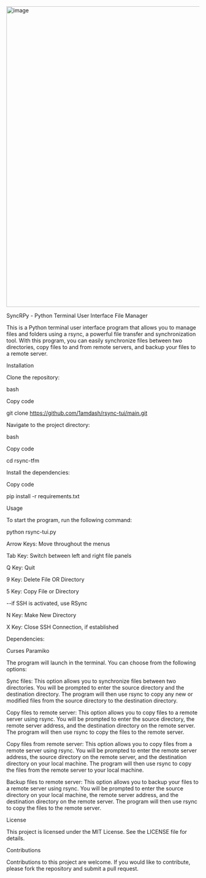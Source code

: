 <img width="784" alt="image" src="https://user-images.githubusercontent.com/79387780/233872359-97f2235d-e21e-4932-a63d-1c1a15f25ea1.png">

SyncRPy - Python Terminal User Interface File Manager

This is a Python terminal user interface program that allows you to manage files and folders using a rsync, a powerful file transfer and synchronization tool. With this program, you can easily synchronize files between two directories, copy files to and from remote servers, and backup your files to a remote server.

Installation

Clone the repository:

bash

Copy code

git clone https://github.com/1amdash/rsync-tui/main.git

Navigate to the project directory:

bash

Copy code

cd rsync-tfm

Install the dependencies:

Copy code

pip install -r requirements.txt

Usage

To start the program, run the following command:

python rsync-tui.py

Arrow Keys: Move throughout the menus

Tab Key: Switch between left and right file panels

Q Key: Quit

9 Key: Delete File OR Directory

5 Key: Copy File or Directory

--if SSH is activated, use RSync

N Key: Make New Directory

X Key: Close SSH Connection, if established

Dependencies:

Curses
Paramiko

The program will launch in the terminal. You can choose from the following options:

Sync files: This option allows you to synchronize files between two directories. You will be prompted to enter the source directory and the destination directory. The program will then use rsync to copy any new or modified files from the source directory to the destination directory.

Copy files to remote server: This option allows you to copy files to a remote server using rsync. You will be prompted to enter the source directory, the remote server address, and the destination directory on the remote server. The program will then use rsync to copy the files to the remote server.

Copy files from remote server: This option allows you to copy files from a remote server using rsync. You will be prompted to enter the remote server address, the source directory on the remote server, and the destination directory on your local machine. The program will then use rsync to copy the files from the remote server to your local machine.

Backup files to remote server: This option allows you to backup your files to a remote server using rsync. You will be prompted to enter the source directory on your local machine, the remote server address, and the destination directory on the remote server. The program will then use rsync to copy the files to the remote server.

License

This project is licensed under the MIT License. See the LICENSE file for details.

Contributions

Contributions to this project are welcome. If you would like to contribute, please fork the repository and submit a pull request.
